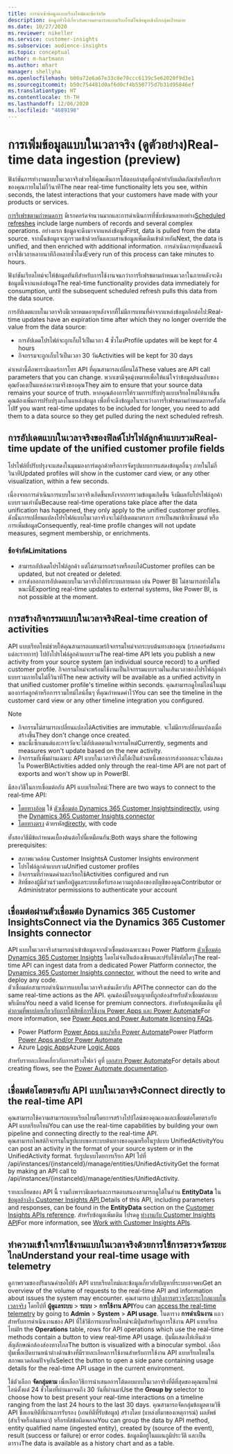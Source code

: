 ```yaml
---
title: การนำเข้าข้อมูลแบบเรียลไทม์และข้อจำกัด
description: ข้อมูลทั่วไปเกี่ยวกับความสามารถแบบเรียลไทม์ในข้อมูลเชิงลึกกลุ่มเป้าหมาย
ms.date: 10/27/2020
ms.reviewer: nikeller
ms.service: customer-insights
ms.subservice: audience-insights
ms.topic: conceptual
author: m-hartmann
ms.author: mhart
manager: shellyha
ms.openlocfilehash: b00a72e6a67e33c8e70ccc6139c5e62020f9d3e1
ms.sourcegitcommit: b50c754481d0af6d0cf4b550775d7b31d95846ef
ms.translationtype: HT
ms.contentlocale: th-TH
ms.lasthandoff: 12/06/2020
ms.locfileid: "4689198"
---
```

# <a name="real-time-data-ingestion-preview"></a><span data-ttu-id="653ee-103">การเพิ่มข้อมูลแบบในเวลาจริง (ดูตัวอย่าง)</span><span class="sxs-lookup"><span data-stu-id="653ee-103">Real-time data ingestion (preview)</span></span>

<span data-ttu-id="653ee-104">ฟังก์ชันการทำงานแบบในเวลาจริงช่วยให้คุณเห็นการโต้ตอบล่าสุดที่ลูกค้าทำกับผลิตภัณฑ์หรือบริการของคุณภายในไม่กี่วินาที</span><span class="sxs-lookup"><span data-stu-id="653ee-104">The near real-time functionality lets you see, within seconds, the latest interactions that your customers have made with your products or services.</span></span>

<span data-ttu-id="653ee-105">[การรีเฟรชตามกำหนดการ](system.md#schedule-tab) มีเรกคอร์ดจำนวนมากและการดำเนินการที่ซับซ้อนหลายอย่าง</span><span class="sxs-lookup"><span data-stu-id="653ee-105">[Scheduled refreshes](system.md#schedule-tab) include large numbers of records and several complex operations.</span></span> <span data-ttu-id="653ee-106">อย่างแรก ข้อมูลจะดึงมาจากแหล่งข้อมูล</span><span class="sxs-lookup"><span data-stu-id="653ee-106">First, data is pulled from the data source.</span></span> <span data-ttu-id="653ee-107">จากนั้นข้อมูลจะถูกรวมเข้าด้วยกันและผสานข้อมูลเพิ่มเติมเข้าด้วยกัน</span><span class="sxs-lookup"><span data-stu-id="653ee-107">Next, the data is unified, and then enriched with additional information.</span></span> <span data-ttu-id="653ee-108">การดำเนินการทุกขั้นตอนนี้อาจใช้เวลาหลายนาทีถึงหลายชั่วโมง</span><span class="sxs-lookup"><span data-stu-id="653ee-108">Every run of this process can take minutes to hours.</span></span>

<span data-ttu-id="653ee-109">ฟังก์ชันเรียลไทม์จะให้ข้อมูลทันทีสำหรับการใช้งานจนกว่าการรีเฟรชตามกำหนดเวลาในภายหลังจะดึงข้อมูลนี้จากแหล่งข้อมูล</span><span class="sxs-lookup"><span data-stu-id="653ee-109">The real-time functionality provides data immediately for consumption, until the subsequent scheduled refresh pulls this data from the data source.</span></span>

<span data-ttu-id="653ee-110">การอัปเดตแบบในเวลาจริงมีเวลาหมดอายุหลังจากที่ไม่มีการแทนที่ค่าจากแหล่งข้อมูลอีกต่อไป:</span><span class="sxs-lookup"><span data-stu-id="653ee-110">Real-time updates have an expiration time after which they no longer override the value from the data source:</span></span>

- <span data-ttu-id="653ee-111">การอัปเดตโปรไฟล์จะถูกเก็บไว้เป็นเวลา 4 ชั่วโมง</span><span class="sxs-lookup"><span data-stu-id="653ee-111">Profile updates will be kept for 4 hours</span></span>
- <span data-ttu-id="653ee-112">กิจกรรมจะถูกเก็บไว้เป็นเวลา 30 วัน</span><span class="sxs-lookup"><span data-stu-id="653ee-112">Activities will be kept for 30 days</span></span>

<span data-ttu-id="653ee-113">ค่าเหล่านี้คือพารามิเตอร์การโทร API ที่คุณสามารถเปลี่ยนได้</span><span class="sxs-lookup"><span data-stu-id="653ee-113">These values are API call parameters that you can change.</span></span> <span data-ttu-id="653ee-114">พวกเขามีจุดมุ่งหมายเพื่อให้แน่ใจว่าข้อมูลต้นฉบับของคุณยังคงเป็นแหล่งความจริงของคุณ</span><span class="sxs-lookup"><span data-stu-id="653ee-114">They aim to ensure that your source data remains your source of truth.</span></span> <span data-ttu-id="653ee-115">หากคุณต้องการให้รวมการปรับปรุงแบบเรียลไทม์ให้นานขึ้น คุณต้องเพิ่มการปรับปรุงลงในแหล่งข้อมูล เพื่อที่จะดึงข้อมูลในระหว่างการรีเฟรชตามกำหนดการครั้งถัดไป</span><span class="sxs-lookup"><span data-stu-id="653ee-115">If you want real-time updates to be included for longer, you need to add them to a data source so they get pulled during the next scheduled refresh.</span></span>

## <a name="real-time-update-of-the-unified-customer-profile-fields"></a><span data-ttu-id="653ee-116">การอัปเดตแบบในเวลาจริงของฟิลด์โปรไฟล์ลูกค้าแบบรวม</span><span class="sxs-lookup"><span data-stu-id="653ee-116">Real-time update of the unified customer profile fields</span></span>

<span data-ttu-id="653ee-117">โปรไฟล์ที่ปรับปรุงจะแสดงในมุมมองการ์ดลูกค้าหรือการจัดรูปแบบการแสดงข้อมูลอื่นๆ ภายในไม่กี่วินาที</span><span class="sxs-lookup"><span data-stu-id="653ee-117">Updated profiles will show in the customer card view, or any other visualization, within a few seconds.</span></span>

<span data-ttu-id="653ee-118">เนื่องจากการดำเนินการแบบในเวลาจริงเกิดขึ้นหลังจากการรวมข้อมูลเกิดขึ้น จึงมีผลกับโปรไฟล์ลูกค้าแบบรวมเท่านั้น</span><span class="sxs-lookup"><span data-stu-id="653ee-118">Because real-time operations take place after the data unification has happened, they only apply to the unified customer profiles.</span></span> <span data-ttu-id="653ee-119">ดังนั้นการเปลี่ยนแปลงโปรไฟล์แบบในเวลาจริงจะไม่อัปเดตมาตรการ การเป็นสมาชิกเซ็กเมนต์ หรือการเพิ่มข้อมูล</span><span class="sxs-lookup"><span data-stu-id="653ee-119">Consequently, real-time profile changes will not update measures, segment membership, or enrichments.</span></span>

### <a name="limitations"></a><span data-ttu-id="653ee-120">ข้อจำกัด</span><span class="sxs-lookup"><span data-stu-id="653ee-120">Limitations</span></span>

- <span data-ttu-id="653ee-121">สามารถอัปเดตโปรไฟล์ลูกค้า แต่ไม่สามารถสร้างหรือลบได้</span><span class="sxs-lookup"><span data-stu-id="653ee-121">Customer profiles can be updated, but not created or deleted.</span></span>
- <span data-ttu-id="653ee-122">การส่งออกการอัปเดตแบบในเวลาจริงไปยังระบบภายนอก เช่น Power BI ไม่สามารถทำได้ในขณะนี้</span><span class="sxs-lookup"><span data-stu-id="653ee-122">Exporting real-time updates to external systems, like Power BI, is not possible at the moment.</span></span>

## <a name="real-time-creation-of-activities"></a><span data-ttu-id="653ee-123">การสร้างกิจกรรมแบบในเวลาจริง</span><span class="sxs-lookup"><span data-stu-id="653ee-123">Real-time creation of activities</span></span>

<span data-ttu-id="653ee-124">API แบบเรียลไทม์ช่วยให้คุณสามารถเผยแพร่กิจกรรมใหม่จากระบบต้นทางของคุณ (เรกคอร์ดต้นทางแต่ละรายการ) ไปยังโปรไฟล์ลูกค้าแบบรวม</span><span class="sxs-lookup"><span data-stu-id="653ee-124">The real-time API lets you publish a new activity from your source system (an individual source record) to a unified customer profile.</span></span> <span data-ttu-id="653ee-125">กิจกรรมใหม่จะพร้อมใช้งานเป็นกิจกรรมแบบรวมในเส้นเวลาของโปรไฟล์ลูกค้าแบบรวมภายในไม่กี่วินาที</span><span class="sxs-lookup"><span data-stu-id="653ee-125">The new activity will be available as a unified activity in that unified customer profile's timeline within seconds.</span></span> <span data-ttu-id="653ee-126">คุณสามารถดูไทม์ไลน์ในมุมมองการ์ดลูกค้าหรือการรวมไทม์ไลน์อื่นๆ ที่คุณกำหนดค่าไว้</span><span class="sxs-lookup"><span data-stu-id="653ee-126">You can see the timeline in the customer card view or any other timeline integration you configured.</span></span>

> [!NOTE]
>
> - <span data-ttu-id="653ee-127">กิจกรรมไม่สามารถเปลี่ยนแปลงได้</span><span class="sxs-lookup"><span data-stu-id="653ee-127">Activities are immutable.</span></span> <span data-ttu-id="653ee-128">จะไม่มีการเปลี่ยนแปลงเมื่อสร้างขึ้น</span><span class="sxs-lookup"><span data-stu-id="653ee-128">They don't change once created.</span></span>
> - <span data-ttu-id="653ee-129">ขณะนี้เซ็กเมนต์และการวัดจะไม่อัปเดตตามกิจกรรมใหม่</span><span class="sxs-lookup"><span data-stu-id="653ee-129">Currently, segments and measures won't update based on the new activity.</span></span>
> - <span data-ttu-id="653ee-130">กิจกรรมที่เพิ่มผ่านเฉพาะ API แบบในเวลาจริงไม่ได้เป็นส่วนหนึ่งของการส่งออกและจะไม่แสดงใน PowerBI</span><span class="sxs-lookup"><span data-stu-id="653ee-130">Activities added only through the real-time API are not part of exports and won't show up in PowerBI.</span></span>

<span data-ttu-id="653ee-131">มีสองวิธีในการเชื่อมต่อกับ API แบบเรียลไทม์:</span><span class="sxs-lookup"><span data-stu-id="653ee-131">There are two ways to connect to the real-time API:</span></span>

- <span data-ttu-id="653ee-132">[โดยทางอ้อม](#connect-via-the-dynamics-365-customer-insights-connector) ใช้ [ตัวเชื่อมต่อ Dynamics 365 Customer Insights](https://docs.microsoft.com/connectors/customerinsights/)</span><span class="sxs-lookup"><span data-stu-id="653ee-132">[indirectly](#connect-via-the-dynamics-365-customer-insights-connector), using the [Dynamics 365 Customer Insights connector](https://docs.microsoft.com/connectors/customerinsights/)</span></span>
- <span data-ttu-id="653ee-133">[โดยทางตรง](#connect-directly-to-the-real-time-api) ด้วยรหัส</span><span class="sxs-lookup"><span data-stu-id="653ee-133">[directly](#connect-directly-to-the-real-time-api), with code</span></span>

<span data-ttu-id="653ee-134">ทั้งสองวิธีมีข้อกำหนดเบื้องต้นต่อไปนี้เหมือนกัน:</span><span class="sxs-lookup"><span data-stu-id="653ee-134">Both ways share the following prerequisites:</span></span>

- <span data-ttu-id="653ee-135">สภาพแวดล้อม Customer Insights</span><span class="sxs-lookup"><span data-stu-id="653ee-135">A Customer Insights environment</span></span>
- <span data-ttu-id="653ee-136">โปรไฟล์ลูกค้าแบบรวม</span><span class="sxs-lookup"><span data-stu-id="653ee-136">Unified customer profiles</span></span>
- <span data-ttu-id="653ee-137">กิจกรรมที่กำหนดค่าและเรียกใช้</span><span class="sxs-lookup"><span data-stu-id="653ee-137">Activities configured and run</span></span>
- <span data-ttu-id="653ee-138">สิทธิ์ของผู้มีส่วนร่วมหรือผู้ดูแลระบบเพื่อรับรองความถูกต้องของบัญชีของคุณ</span><span class="sxs-lookup"><span data-stu-id="653ee-138">Contributor or Administrator permissions to authenticate your account</span></span>

## <a name="connect-via-the-dynamics-365-customer-insights-connector"></a><span data-ttu-id="653ee-139">เชื่อมต่อผ่านตัวเชื่อมต่อ Dynamics 365 Customer Insights</span><span class="sxs-lookup"><span data-stu-id="653ee-139">Connect via the Dynamics 365 Customer Insights connector</span></span>

<span data-ttu-id="653ee-140">API แบบในเวลาจริงสามารถนำเข้าข้อมูลจากตัวเชื่อมต่อเฉพาะของ Power Platform [ตัวเชื่อมต่อ Dynamics 365 Customer Insights](https://docs.microsoft.com/connectors/customerinsights/) โดยไม่จำเป็นต้องเขียนและปรับใช้รหัสใดๆ</span><span class="sxs-lookup"><span data-stu-id="653ee-140">The real-time API can ingest data from a dedicated Power Platform connector, the [Dynamics 365 Customer Insights connector](https://docs.microsoft.com/connectors/customerinsights/), without the need to write and deploy any code.</span></span>    
<span data-ttu-id="653ee-141">ตัวเชื่อมต่อสามารถดำเนินการแบบในเวลาจริงเช่นเดียวกับ API</span><span class="sxs-lookup"><span data-stu-id="653ee-141">The connector can do the same real-time actions as the API.</span></span> <span data-ttu-id="653ee-142">คุณต้องมีใบอนุญาตที่ถูกต้องสำหรับตัวเชื่อมต่อแบบพรีเมียม</span><span class="sxs-lookup"><span data-stu-id="653ee-142">You need a valid license for premium connectors.</span></span> <span data-ttu-id="653ee-143">สำหรับข้อมูลเพิ่มเติม ดูที่ [คำถามที่พบบ่อยเกี่ยวกับการให้สิทธิ์การใช้งาน Power Apps และ Power Automate](https://docs.microsoft.com/power-platform/admin/powerapps-flow-licensing-faq)</span><span class="sxs-lookup"><span data-stu-id="653ee-143">For more information, see [Power Apps and Power Automate licensing FAQs](https://docs.microsoft.com/power-platform/admin/powerapps-flow-licensing-faq).</span></span>

- <span data-ttu-id="653ee-144">Power Platform [Power Apps และ/หรือ Power Automate](https://docs.microsoft.com/connectors/)</span><span class="sxs-lookup"><span data-stu-id="653ee-144">Power Platform [Power Apps and/or Power Automate](https://docs.microsoft.com/connectors/)</span></span>
- <span data-ttu-id="653ee-145">Azure [Logic Apps](https://docs.microsoft.com/azure/connectors/apis-list)</span><span class="sxs-lookup"><span data-stu-id="653ee-145">Azure [Logic Apps](https://docs.microsoft.com/azure/connectors/apis-list)</span></span>

<span data-ttu-id="653ee-146">สำหรับรายละเอียดเกี่ยวกับการสร้างโฟลว์ ดูที่ [เอกสาร Power Automate](https://docs.microsoft.com/power-automate/)</span><span class="sxs-lookup"><span data-stu-id="653ee-146">For details about creating flows, see the [Power Automate documentation](https://docs.microsoft.com/power-automate/).</span></span>

## <a name="connect-directly-to-the-real-time-api"></a><span data-ttu-id="653ee-147">เชื่อมต่อโดยตรงกับ API แบบในเวลาจริง</span><span class="sxs-lookup"><span data-stu-id="653ee-147">Connect directly to the real-time API</span></span>

<span data-ttu-id="653ee-148">คุณสามารถใช้ความสามารถแบบเรียลไทม์โดยการสร้างไปป์ไลน์ของคุณเองและเชื่อมต่อโดยตรงกับ API แบบเรียลไทม์</span><span class="sxs-lookup"><span data-stu-id="653ee-148">You can use the real-time capabilities by building your own pipeline and connecting directly to the real-time API.</span></span>    
<span data-ttu-id="653ee-149">คุณสามารถโพสต์กิจกรรมในรูปแบบของระบบต้นทางของคุณหรือในรูปแบบ UnifiedActivity</span><span class="sxs-lookup"><span data-stu-id="653ee-149">You can post an activity in the format of your source system or in the UnifiedActivity format.</span></span> <span data-ttu-id="653ee-150">รับรูปแบบโดยการเรียก API ไปที่ /api/instances/{instanceId}/manage/entities/UnifiedActivity</span><span class="sxs-lookup"><span data-stu-id="653ee-150">Get the format by making an API call to /api/instances/{instanceId}/manage/entities/UnifiedActivity.</span></span>

<span data-ttu-id="653ee-151">รายละเอียดของ API นี้ รวมถึงพารามิเตอร์และการตอบสนองสามารถดูได้ในส่วน **EntityData** ใน [ข้อมูลอ้างอิง Customer Insights API ](https://developer.ci.ai.dynamics.com/api-details#api=CustomerInsights)</span><span class="sxs-lookup"><span data-stu-id="653ee-151">Details of this API, including parameters and responses, can be found in the **EntityData** section on the [Customer Insights APIs reference](https://developer.ci.ai.dynamics.com/api-details#api=CustomerInsights).</span></span> <span data-ttu-id="653ee-152">สำหรับข้อมูลเพิ่มเติม โปรดดู [ทำงานกับ Customer Insights API](apis.md)</span><span class="sxs-lookup"><span data-stu-id="653ee-152">For more information, see [Work with Customer Insights APIs](apis.md).</span></span>

## <a name="understand-your-real-time-usage-with-telemetry"></a><span data-ttu-id="653ee-153">ทำความเข้าใจการใช้งานแบบในเวลาจริงด้วยการใช้การตรวจวัดระยะไกล</span><span class="sxs-lookup"><span data-stu-id="653ee-153">Understand your real-time usage with telemetry</span></span>

<span data-ttu-id="653ee-154">ดูภาพรวมของปริมาณคำขอไปยัง API แบบเรียลไทม์และข้อมูลเกี่ยวกับปัญหาที่ระบบอาจพบ</span><span class="sxs-lookup"><span data-stu-id="653ee-154">Get an overview of the volume of requests to the real-time API and information about issues the system may encounter.</span></span> <span data-ttu-id="653ee-155">คุณสามารถ [เข้าถึงการตรวจวัดระยะไกลแบบในเวลาจริง](system.md#api-usage-tab) โดยไปที่ **ผู้ดูแลระบบ** > **ระบบ** > **การใช้งาน API**</span><span class="sxs-lookup"><span data-stu-id="653ee-155">You can [access the real-time telemetry](system.md#api-usage-tab) by going to **Admin** > **System** > **API usage**.</span></span> <span data-ttu-id="653ee-156">ในตาราง **การดำเนินงาน** แถวสำหรับการดำเนินงานของ API ที่ใช้วิธีการแบบเรียลไทม์จะมีปุ่มสำหรับดูการใช้งาน API แบบเรียลไทม์</span><span class="sxs-lookup"><span data-stu-id="653ee-156">In the **Operations** table, rows for API operations which use the real-time methods contain a button to view real-time API usage.</span></span> <span data-ttu-id="653ee-157">ปุ่มนี้แสดงให้เห็นด้วยสัญลักษณ์กล้องส่องทางไกล</span><span class="sxs-lookup"><span data-stu-id="653ee-157">The button is visualized with a binocular symbol.</span></span> <span data-ttu-id="653ee-158">เลือกปุ่มเพื่อเปิดบานหน้าต่างด้านข้างที่มีรายละเอียดการใช้งานสำหรับการใช้งาน API แบบเรียลไทม์ในสภาพแวดล้อมปัจจุบัน</span><span class="sxs-lookup"><span data-stu-id="653ee-158">Select the button to open a side pane containing usage details for the real-time API usage in the current environment.</span></span>

<span data-ttu-id="653ee-159">ใช้ตัวเลือก **จัดกลุ่มตาม** เพื่อเลือกวิธีการนำเสนอการโต้ตอบแบบในเวลาจริงที่ดีที่สุดของคุณบนไทม์ไลน์ตั้งแต่ 24 ชั่วโมงที่ผ่านมาจนถึง 30 วันที่ผ่านมา</span><span class="sxs-lookup"><span data-stu-id="653ee-159">Use the **Group by** selector to choose how to best present your real-time interactions on a timeline ranging from the last 24 hours to the last 30 days.</span></span> <span data-ttu-id="653ee-160">คุณสามารถจัดกลุ่มข้อมูลตามวิธี API ชื่อเอนทิตีที่ผ่านการรับรอง (เอนทิตีที่รับข้อมูล) สร้างโดย (แหล่งที่มาของเหตุการณ์) ผลลัพธ์ (สำเร็จหรือล้มเหลว) หรือรหัสข้อผิดพลาด</span><span class="sxs-lookup"><span data-stu-id="653ee-160">You can group the data by API method, entity qualified name (ingested entity), created by (source of the event), result (success or failure) or error codes.</span></span> <span data-ttu-id="653ee-161">ข้อมูลมีอยู่ในแผนภูมิประวัติ และเป็นตาราง</span><span class="sxs-lookup"><span data-stu-id="653ee-161">The data is available as a history chart and as a table.</span></span>

